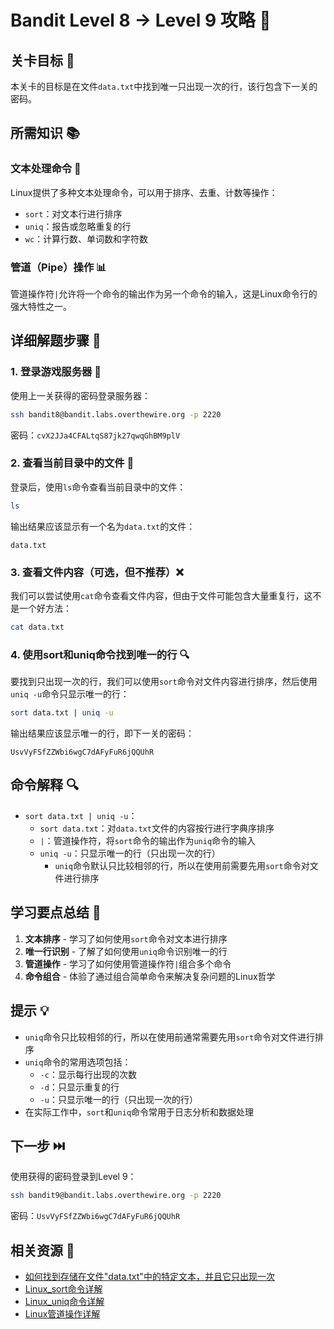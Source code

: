 # Bandit Level 8 → Level 9 攻略 🔄

## 关卡目标 🎯

本关卡的目标是在文件`data.txt`中找到唯一只出现一次的行，该行包含下一关的密码。

## 所需知识 📚

### 文本处理命令 🔄

Linux提供了多种文本处理命令，可以用于排序、去重、计数等操作：

- `sort`：对文本行进行排序
- `uniq`：报告或忽略重复的行
- `wc`：计算行数、单词数和字符数

### 管道（Pipe）操作 📊

管道操作符`|`允许将一个命令的输出作为另一个命令的输入，这是Linux命令行的强大特性之一。

## 详细解题步骤 📝

### 1. 登录游戏服务器 🔐

使用上一关获得的密码登录服务器：

```bash
ssh bandit8@bandit.labs.overthewire.org -p 2220
```

密码：`cvX2JJa4CFALtqS87jk27qwqGhBM9plV`

### 2. 查看当前目录中的文件 👀

登录后，使用`ls`命令查看当前目录中的文件：

```bash
ls
```

输出结果应该显示有一个名为`data.txt`的文件：

```
data.txt
```

### 3. 查看文件内容（可选，但不推荐）❌

我们可以尝试使用`cat`命令查看文件内容，但由于文件可能包含大量重复行，这不是一个好方法：

```bash
cat data.txt
```

### 4. 使用sort和uniq命令找到唯一的行 🔍

要找到只出现一次的行，我们可以使用`sort`命令对文件内容进行排序，然后使用`uniq -u`命令只显示唯一的行：

```bash
sort data.txt | uniq -u
```

输出结果应该显示唯一的行，即下一关的密码：

```
UsvVyFSfZZWbi6wgC7dAFyFuR6jQQUhR
```

## 命令解释 🔍

- `sort data.txt | uniq -u`：
  - `sort data.txt`：对`data.txt`文件的内容按行进行字典序排序
  - `|`：管道操作符，将`sort`命令的输出作为`uniq`命令的输入
  - `uniq -u`：只显示唯一的行（只出现一次的行）
    - `uniq`命令默认只比较相邻的行，所以在使用前需要先用`sort`命令对文件进行排序

## 学习要点总结 📌

1. **文本排序** - 学习了如何使用`sort`命令对文本进行排序
2. **唯一行识别** - 了解了如何使用`uniq`命令识别唯一的行
3. **管道操作** - 学习了如何使用管道操作符`|`组合多个命令
4. **命令组合** - 体验了通过组合简单命令来解决复杂问题的Linux哲学

## 提示 💡

- `uniq`命令只比较相邻的行，所以在使用前通常需要先用`sort`命令对文件进行排序
- `uniq`命令的常用选项包括：
  - `-c`：显示每行出现的次数
  - `-d`：只显示重复的行
  - `-u`：只显示唯一的行（只出现一次的行）
- 在实际工作中，`sort`和`uniq`命令常用于日志分析和数据处理

## 下一步 ⏭️

使用获得的密码登录到Level 9：

```bash
ssh bandit9@bandit.labs.overthewire.org -p 2220
```

密码：`UsvVyFSfZZWbi6wgC7dAFyFuR6jQQUhR`

## 相关资源 🔗

- [如何找到存储在文件"data.txt"中的特定文本，并且它只出现一次](https://stackoverflow.com/questions/12782827/how-to-find-the-particular-text-stored-in-the-file-data-txt-and-it-occurs-only)
- [Linux_sort命令详解](./resource/level_9/Linux_sort命令详解.md)
- [Linux_uniq命令详解](./resource/level_9/Linux_uniq命令详解.md)
- [Linux管道操作详解](./resource/level_9/Linux管道操作详解.md)
